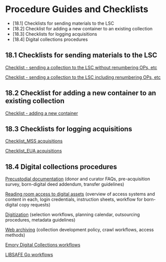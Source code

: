 # Procedure Guides and Checklists

* [18.1] Checklists for sending materials to the LSC
* [18.2] Checklist for adding a new container to an existing collection
* [18.3] Checklists for logging acquisitions
* [18.4] Digital collections procedures


## 18.1 Checklists for sending materials to the LSC
[Checklist - sending a collection to the LSC without renumbering OPs, etc](https://emory.sharepoint.com/:b:/s/EUVRoseLibrary/EdH-9fWtQL5PmOhbSr6cMzsBoFPdp5KzK1Wb-DKUt8En8w?e=LmHgWz)

[Checklist - sending a collection to the LSC including renumbering OPs, etc](https://emory.sharepoint.com/:b:/s/EUVRoseLibrary/EbV0eWTh6_ROhdsl1f3n9RsBQ4br1XSOf-ENDOGENgS8pQ?e=5zBeHF)

## 18.2 Checklist for adding a new container to an existing collection
[Checklist - adding a new container](https://emory.sharepoint.com/:b:/s/EUVRoseLibrary/EbYiSsFPCBtKk3AH6N7Hl4IB-_RXxT7ijk3MnxEf6vsUUA?e=Mb3i6l)

## 18.3 Checklists for logging acquisitions
[Checklist_MSS acquisitions](https://emory.sharepoint.com/:w:/s/EUVRoseLibrary/Ef9JxpXxJ-RIoN-Z63XED-wB8L5mfsIbPOLsPh-uCykwjg?e=UWFb6Z)

[Checklist_EUA acquisitions](https://emory.sharepoint.com/:w:/s/EUVRoseLibrary/EbpxEXZiYSFIhsQEt6SFPioB6x5HkZfBPyRZFmHbsDGFlQ?e=B4msmv)

## 18.4 Digital collections procedures
[Precustodial documentation](https://emory.sharepoint.com/:f:/r/sites/EUVRoseLibrary/Shared%20Documents/Acquisitions/Digital%20Archives_%20Pre-Custodial%20Documentation?csf=1&web=1&e=3kjWaR) (donor and curator FAQs, pre-acquisition survey, born-digital deed addendum, transfer guidelines)

[Reading room access to digital assets](https://emory.sharepoint.com/:f:/r/sites/EUVRoseLibrary/Shared%20Documents/Reference%20Desk%20and%20Reading%20Room/Reference%20Desk%20and%20RR%20Policies%20%26%20Procedures/Reference%20Desk%20and%20RR%20Manual/Reading%20room%20access%20to%20digital%20assets?csf=1&web=1&e=Du4ApF) (overview of access systems and content in each, login credentials, instruction sheets, workflow for born-digital copy requests)

[Digitization](https://github.com/rose-collectionservices/digital-archives/blob/master/digitization_procedures.md) (selection workflows, planning calendar, outsourcing procedures, metadata guidelines) 

[Web archiving](https://github.com/rose-collectionservices/digital-archives/blob/master/web_archives.md) (collection development policy, crawl workflows, access methods)

[Emory Digital Collections workflows](https://emorylib.atlassian.net/wiki/spaces/DLPP/overview)

[LIBSAFE Go workflows](https://emorylib.atlassian.net/wiki/spaces/LG/overview)
